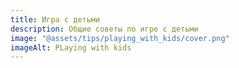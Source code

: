```yaml
---
title: Игра с детьми
description: Общие советы по игре с детьми
image: "@assets/tips/playing_with_kids/cover.png"
imageAlt: PLaying with kids
---
```

